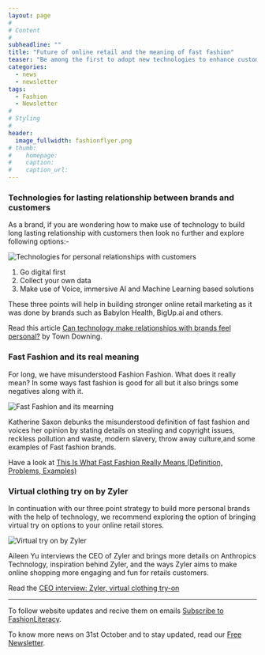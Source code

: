 ```yaml
---
layout: page
#
# Content
#
subheadline: ""
title: "Future of online retail and the meaning of fast fashion"
teaser: "Be among the first to adopt new technologies to enhance customer engagement and learn the real meaning of fast fashion."
categories:
  - news
  - newsletter
tags:
  - Fashion
  - Newsletter
#
# Styling
#
header:
  image_fullwidth: fashionflyer.png
# thumb:
#    homepage:
#    caption:
#    caption_url:
---
```


### Technologies for lasting relationship between brands and customers

As a brand, if you are wondering how to make use of technology to build long lasting
relationship with customers then look no further and explore following
options:-

<p><img src="{{site.url}}/images/newsletter_31_oct_post1.jpg" alt="Technologies for personal relationships with customers" srcset="            {{site.url}}/assets/resized/320/newsletter_31_oct_post1.jpg 320w,            {{site.url}}/assets/resized/480/newsletter_31_oct_post1.jpg 480w,    " /></p>

1. Go digital first
2. Collect your own data
3. Make use of Voice, immersive AI and Machine Learning based solutions

These three points will help in building stronger online retail marketing as it
was done by brands such as Babylon Health, BigUp.ai and others.

Read this article [Can technology make relationships with brands feel
personal?](
https://www.itproportal.com/features/can-technology-make-relationships-with-brands-feel-personal/) by Town Downing.

### Fast Fashion and its real meaning

For long, we have misunderstood Fashion Fashion. What does it really mean? In
some ways fast fashion is good for all but it also brings some negatives along
with it.

<p><img src="{{site.url}}/images/newsletter_31_oct_post2.jpg" alt="Fast Fashion and its mearning" srcset="            {{site.url}}/assets/resized/320/newsletter_31_oct_post2.jpg 320w,            {{site.url}}/assets/resized/480/newsletter_31_oct_post2.jpg 480w,            {{site.url}}/assets/resized/800/newsletter_31_oct_post2.jpg 800w,    " /></p>


Katherine Saxon debunks the misunderstood definition of fast fashion and voices her opinion
by stating details on stealing and copyright issues, reckless pollution and
waste, modern slavery, throw away culture,and some examples of Fast fashion
brands.

Have a look at [This Is What Fast Fashion Really Means (Definition, Problems,
Examples) ](https://wtvox.com/fashion/fast-fashion/)


### Virtual clothing try on by Zyler

In continuation with our three point strategy to build more personal brands
with the help of technology, we recommend exploring the option of bringing
virtual try on options to your online retail stores.


<p><img src="{{site.url}}/images/newsletter_31_oct_post3.jpg" alt="Virtual try on by Zyler" srcset="            {{site.url}}/assets/resized/320/newsletter_31_oct_post3.jpg 320w,            {{site.url}}/assets/resized/480/newsletter_31_oct_post3.jpg 480w,            {{site.url}}/assets/resized/800/newsletter_31_oct_post3.jpg 800w,    " /></p>

Aileen Yu interviews the CEO of Zyler and brings more details on Anthropics
Technology, inspiration behind Zyler, and the ways Zyler aims to make online
shopping more engaging and fun for retails customers.

Read the [CEO interview: Zyler, virtual clothing
try-on](https://fashionunited.uk/news/retail/ceo-interview-zyler-virtual-clothing-try-on/2020103051702)


<hr>

To follow website updates and recive them on emails [Subscribe to
FashionLiteracy](https://feedburner.google.com/fb/a/mailverify?uri=Fashionliteracy&amp;loc=en_US).

To know more news on 31st October and to stay updated, read our [Free
Newsletter](http://newsletter.fashionliteracy.com/?edition_id=86ca8e70-1ad5-11eb-8f10-0cc47a0d1609).
